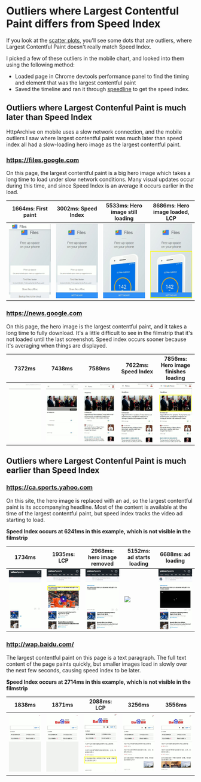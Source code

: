 # Outliers where Largest Contentful Paint differs from Speed Index

If you look at the [scatter plots](https://datastudio.google.com/c/u/0/reporting/1sCHMXg3hgza3vqNVhDFAftYRgI94s2da/page/QDj4),
you'll see some dots that are outliers, where Largest Contentful Paint doesn't really match Speed Index.

I picked a few of these outliers in the mobile chart, and looked into them using the following method:
* Loaded page in Chrome devtools performance panel to find the timing and element that was the largest contentful paint
* Saved the timeline and ran it through [speedline](https://github.com/paulirish/speedline) to get the speed index.

## Outliers where Largest Contenful Paint is much later than Speed Index

HttpArchive on mobile uses a slow network connection, and the mobile outliers I saw where largest contentful paint was much later
than speed index all had a slow-loading hero image as the largest contentful paint.

### https://files.google.com

On this page, the largest contentful paint is a big hero image which takes a long time to load under slow network conditions.
Many visual updates occur during this time, and since Speed Index is an average it occurs earlier in the load.

1664ms: First paint | 3002ms: Speed Index | 5533ms: Hero image still loading | 8686ms: Hero image loaded, LCP
------------------- | ------------------- | -------------------------------- | ------------------------------
![](googlefiles/1664.png) | ![](googlefiles/3002.png) | ![](googlefiles/5533.png) | ![](googlefiles/8686.png)

### https://news.google.com

On this page, the hero image is the largest contentful paint, and it takes a long time to fully download.
It's a little difficult to see in the filmstrip that it's not loaded until the last screenshot.
Speed index occurs sooner because it's averaging when things are displayed.

7372ms | 7438ms | 7589ms | 7622ms: Speed Index | 7856ms: Hero image finishes loading
------ | ------ | ------ | ------------------- | -----------------------------------
![](googlenews/7372.png) | ![](googlenews/7438.png) | ![](googlenews/7589.png) | ![](googlenews/7622.png) | ![](googlenews/7856.png)


## Outliers where Largest Contenful Paint is much earlier than Speed Index

### https://ca.sports.yahoo.com

On this site, the hero image is replaced with an ad, so the largest contentful paint is its accompanying headline.
Most of the content is available at the time of the largest contentful paint, but speed index tracks the video ad starting to load.

**Speed Index occurs at 6241ms in this example, which is not visible in the filmstrip**

1734ms | 1935ms: LCP | 2968ms: hero image removed | 5152ms: ad starts loading | 6688ms: ad loading
------ | ----------- | -------------------------- | ------------------------- | ------------------
![](yahoosports/1734.png) | ![](yahoosports/1935.png) | ![](yahoosports/2968.png) | ![](yahoosports/5152.png) | ![](yahoosports/6688.png)

### http://wap.baidu.com/

The largest contentful paint on this page is a text paragraph. The full text content of the page paints quickly, but
smaller images load in slowly over the next few seconds, causing speed index to be later.

**Speed Index occurs at 2714ms in this example, which is not visible in the filmstrip**

1838ms | 1871ms | 2088ms: LCP | 3256ms | 3556ms
------ | ------ | ----------- | ------ | ------
![](baiduwap/1838.png) | ![](baiduwap/1871.png) | ![](baiduwap/2088.png) | ![](baiduwap/3256.png) | ![](baiduwap/3556.png)
